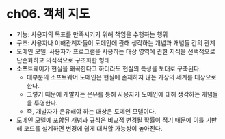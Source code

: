 # ch06. 객체 지도

- 기능: 사용자의 목표를 만족시키기 위해 책임을 수행하는 행위
- 구조: 사용자나 이해관계자들이 도메인에 관해 생각하는 개념과 개념들 간의 관계
- 도메인 모델: 사용자가 프로그램을 사용하는 대상 영역에 관한 지식을 선택적으로 단순화하고 의식적으로 구조화한 형태
- 소프트웨어가 현실을 왜곡한다고 하더라도 현실의 특성을 토대로 구축된다.
  - 대부분의 소프트웨어 도메인은 현실에 존재하지 않는 가상의 세계를 대상으로 한다.
  - 그렇기 때문에 개발자는 은유를 통해 사용자가 도메인에 대해 생각하는 개념들을 투영한다.
  - 즉, 개발자가 은유해야 하는 대상은 도메인 모델이다.
- 도메인 모델에 포함된 개념과 규칙은 비교적 변경될 확률이 적기 때문에 이를 기반해 코드를 설계하면 변경에 쉽게 대처할 가능성이 높아진다.
